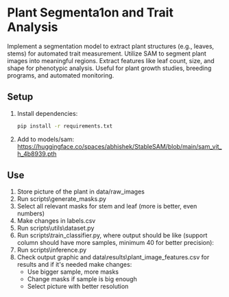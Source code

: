 # Plant Segmenta1on and Trait Analysis

Implement a segmentation model to extract plant structures (e.g., leaves, stems) for automated trait
measurement. Utilize SAM to segment plant images into meaningful regions.
Extract features like leaf count, size, and shape for phenotypic analysis. Useful for plant growth studies,
breeding programs, and automated monitoring.

## Setup
1. Install dependencies:
   ```bash
   pip install -r requirements.txt
2. Add to models/sam:
   https://huggingface.co/spaces/abhishek/StableSAM/blob/main/sam_vit_h_4b8939.pth

## Use

1. Store picture of the plant in data/raw_images
2. Run scripts\generate_masks.py
3. Select all relevant masks for stem and leaf (more is better, even numbers)
4. Make changes in labels.csv
5. Run scripts\utils\dataset.py
6. Run scripts\train_classifier.py, where output should be like (support column should have more samples, minimum 40 for better precision):
7. Run scripts\inference.py
8. Check output graphic and data\results\plant_image_features.csv for results and if it's needed make changes:
   - Use bigger sample, more masks
   - Change masks if sample is big enough
   - Select picture with better resolution
